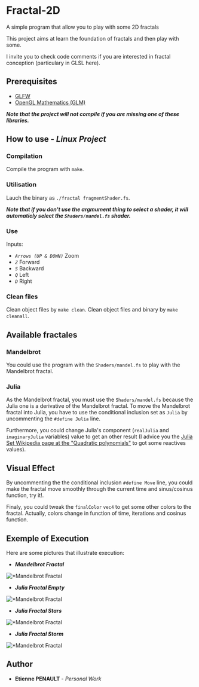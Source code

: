 # Fractal-2D
A simple program that allow you to play with some 2D fractals

This project aims at learn the foundation of fractals and then play with some.

I invite you to check code comments if you are interested in fractal conception (particulary in GLSL here).

## Prerequisites

- [GLFW](https://www.glfw.org/)
- [OpenGL Mathematics (GLM)](https://glm.g-truc.net/0.9.9/index.html)
  
***Note that the project will not compile if you are missing one of these libraries.***

## How to use - *Linux Project*

### Compilation

Compile the program with ```make```.

### Utilisation

Lauch the binary as ```./fractal fragmentShader.fs```.

***Note that if you don't use the argmument thing to select a shader, it will automaticly select the ```Shaders/mandel.fs``` shader.***

### Use

Inputs:
- *```Arrows (UP & DOWN)```* Zoom
- *```Z```* Forward
- *```S```* Backward
- *```Q```* Left
- *```D```* Right

### Clean files

Clean object files by ```make clean```.
Clean object files and binary by ```make cleanall```.

## Available fractales

### Mandelbrot

You could use the program with the ```Shaders/mandel.fs``` to play with the Mandelbrot fractal.

### Julia

As the Mandelbrot fractal, you must use the ```Shaders/mandel.fs``` because the Julia one is a derivative of the Mandelbrot fractal.
To move the Mandelbrot fractal into Julia, you have to use the conditional inclusion set as ```Julia``` by uncommenting the ```#define Julia``` line.

Furthermore, you could change Julia's component (```realJulia``` and ```imaginaryJulia``` variables) value to get an other result (I advice you the [Julia Set Wikipedia page at the "Quadratic polynomials"](https://en.wikipedia.org/wiki/Julia_set) to got some reactives values).

## Visual Effect

By uncommenting the the conditional inclusion ```#define Move``` line, you could make the fractal move smoothly through the current time and sinus/cosinus function, try it!.

Finaly, you could tweak the ```finalColor``` `vec4` to get some other colors to the fractal. Actually, colors change in function of time, iterations and cosinus function.
## Exemple of Execution

Here are some pictures that illustrate execution:

- ***Mandelbrot Fractal***

![*Mandelbrot Fractal](https://github.com/3t13nn3/Fractal-2D/blob/master/Screen/4.png)

- ***Julia Fractal Empty***

![*Mandelbrot Fractal](https://github.com/3t13nn3/Fractal-2D/blob/master/Screen/2.png)

- ***Julia Fractal Stars***

![*Mandelbrot Fractal](https://github.com/3t13nn3/Fractal-2D/blob/master/Screen/3.png)

- ***Julia Fractal Storm***

![*Mandelbrot Fractal](https://github.com/3t13nn3/Fractal-2D/blob/master/Screen/1.png)

## Author

* **Etienne PENAULT** - *Personal Work*
